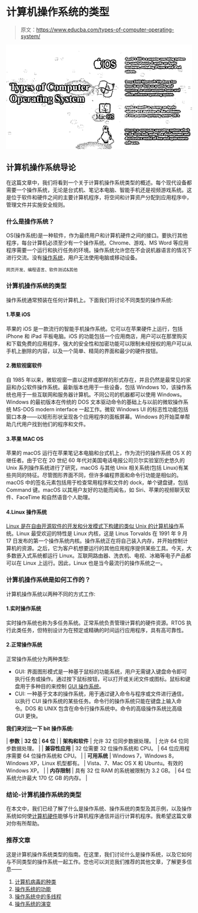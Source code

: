 # 计算机操作系统的类型

> 原文：<https://www.educba.com/types-of-computer-operating-system/>

![TYPES OF COMPUTER OPERATING SYSTEM](img/20564d3fddca17580a709a656a714888.png)



## 计算机操作系统导论

在这篇文章中，我们将看到一个关于计算机操作系统类型的概述。每个现代设备都需要一个操作系统，无论是台式机、笔记本电脑、智能手机还是视频游戏系统。这是位于软件和硬件之间的主要计算机程序，将空间和计算资产分配到应用程序中，管理文件并实施安全规则。

### 什么是操作系统？

OS(操作系统)是一种软件，作为最终用户和计算机硬件之间的接口。要执行其他程序，每台计算机必须至少有一个操作系统。Chrome、游戏、MS Word 等应用程序需要一个运行和执行任务的环境。操作系统允许您在不会说机器语言的情况下进行交流。没有[操作系统](https://www.educba.com/features-of-operating-system/)，用户无法使用电脑或移动设备。

<small>网页开发、编程语言、软件测试&其他</small>

### 计算机操作系统的类型

操作系统通常预装在任何计算机上。下面我们将讨论不同类型的操作系统:

#### 1.苹果 iOS

苹果的 iOS 是一款流行的智能手机操作系统。它可以在苹果硬件上运行，包括 iPhone 和 iPad 平板电脑。iOS 的功能包括一个应用商店，用户可以在那里购买和下载免费的应用程序，强大的安全性和加密功能可以限制未经授权的用户可以从手机上删除的内容，以及一个简单、精简的界面和最少的硬件按钮。

#### 2.微软视窗软件

自 1985 年以来，微软视窗一直以这样或那样的形式存在，并且仍然是最常见的家庭和办公软件操作系统。最新版本也用于一些设备，包括 Windows 10，该操作系统也用于一些互联网和服务器计算机。不同公司的机器都可以使用 Windows。Windows 的最初版本在传统的 DOS 文本驱动命令的基础上与以前的微软操作系统 MS-DOS modern interface 一起工作。微软 Windows UI 的标志性功能包括窗口本身——以矩形形状呈现各个应用程序的面板屏幕。Windows 的开始菜单帮助几代用户找到他们的程序和文件。

#### 3.苹果 MAC OS

苹果的 macOS 运行在苹果笔记本电脑和台式机上，作为流行的操作系统 OS X 的继任者。由于它在 20 世纪 60 年代对美国电话电报公司贝尔实验室历史悠久的 Unix 系列操作系统进行了研究，macOS 与其他 Unix 相关系统(包括 Linux)有某些共同的特征。尽管图形界面不同，但许多编程界面和命令行功能是相似的。macOS 中的签名元素包括用于检查常用程序和文件的 dock，单个键盘键，包括 Command 键。macOS 以其用户友好的功能而闻名，如 Siri、苹果的视频聊天软件、FaceTime 和自然语音个人助理。

#### 4.Linux 操作系统

[Linux 是在自由开源软件的开发和分发模式下构建的类似 Unix 的计算机操作](https://www.educba.com/what-is-linux/)系统。Linux 最受欢迎的特性是 Linux 内核，这是 Linus Torvalds 在 1991 年 9 月 17 日发布的第一个操作系统内核。操作系统正在将自己装入内存，并开始控制计算机的资源。之后，它为客户机想要运行的其他应用程序提供某些工具。今天，大多数嵌入式系统都运行 Linux。互联网路由器、洗衣机、电视、冰箱等电子产品都可以在 Linux 上运行。因此，Linux 也是当今最流行的操作系统之一。

### 计算机操作系统是如何工作的？

计算机操作系统以两种不同的方式工作:

#### 1.实时操作系统

实时操作系统也称为多任务系统。正常系统负责管理计算机的硬件资源。RTOS 执行此类任务，但特别设计为在预定或精确的时间运行应用程序，具有高可靠性。

#### 2.正常操作系统

正常操作系统分为两种类型:

*   GUI: 界面图形模式是一种基于鼠标的功能系统，用户无需键入键盘命令即可执行任务或操作。通过按下鼠标按钮，可以打开或关闭文件或图标。鼠标和键盘用于多种目的来控制 [GUI 操作系统](https://www.educba.com/what-is-gui/)。
*   CUI: 一种基于文本的操作系统，用于通过键入命令与程序或文件进行通信，以执行 CUI 操作系统的某些任务。命令行的操作系统只能在键盘上输入命令。DOS 和 UNIX 包含在命令行操作系统中。命令的高级操作系统比高级 GUI 更快。

**我们来对比一下 bit 操作系统:**

| **参数** | **32 位** | **64 位** |
| **架构和软件** | 允许 32 位同步数据处理。 | 允许 64 位同步数据处理。 |
| **兼容性应用** | 32 位需要 32 位操作系统和 CPU。 | 64 位应用程序需要 64 位操作系统和 CPU。 |
| **可用系统** | Windows 7，Windows 8，Windows XP，Linux 机型都有。 | Vista、7、Mac OS X 和 Ubuntu。有效的 Windows XP。 |
| **内存限制** | 具有 32 位 RAM 的系统被限制为 3.2 GB。 | 64 位系统允许最大 170 亿 GB 的内存。 |

### 结论-计算机操作系统的类型

在本文中，我们已经了解了什么是操作系统、操作系统的类型及其示例，以及操作系统如何使[计算机硬件](https://www.educba.com/types-of-computer-hardware/)能够与计算机程序通信并运行计算机程序。我希望这篇文章对你有所帮助。

### 推荐文章

这是计算机操作系统类型的指南。在这里，我们讨论什么是操作系统，以及它如何与不同类型的操作系统一起工作。您也可以浏览我们推荐的其他文章，了解更多信息——

1.  [计算机病毒的种类](https://www.educba.com/types-of-computer-virus/)
2.  [操作系统的功能](https://www.educba.com/functions-of-operating-system/)
3.  [操作系统中的多线程](https://www.educba.com/multithreading-in-operating-system/)
4.  [操作系统的演变](https://www.educba.com/evolution-of-operating-system/)





